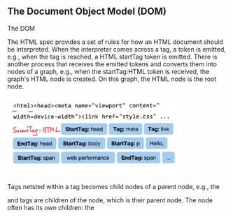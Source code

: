 ## The Document Object Model (DOM)
The DOM 

The HTML spec provides a set of rules for how an HTML document should be 
interpreted. When the interpreter comes across a tag, a token is emitted, e.g.,
when the <html> tag is reached, a HTML startTag token is emitted.  There is
another process that receives the emitted tokens and converts them
into nodes of a graph, e.g., when the startTag:HTML token is received, the
graph's HTML node is created.  On this graph, the HTML node is the root
node.

<img src="./images/characters-to-tokens.png" width="400">

Tags netsted within a tag becomes child nodes of a parent node, e.g., the
<head> and <body> tags are children of the <html> node, which is their
parent node.  The <head> node often has its own children: the <title> node,
the <meta> node, a <script> node, etc. Similarly, the <body> node has 
its own children: <div> nodes, <p> nodes, and so on, each of which often
have their own children as well.

<img src="./images/tokens-to-nodes.png" width="400">

The DOM is the fully-parsed representation of the HTML mark-up.  It reflects all relationships between
nodes, and the properties/attributes of each node, e.g., and <img> node has a src attribute, etc.

<img src="./images/nodes-to-DOM.png" width="400">

So, to recap:

<img src="./images/characters-tokens-nodes-DOM.png" width="400">
